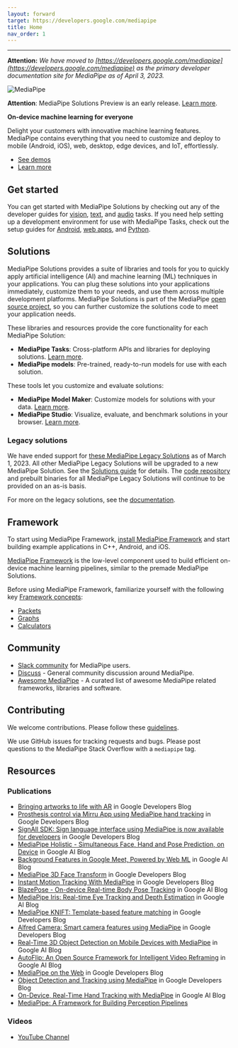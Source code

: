 ```yaml
---
layout: forward
target: https://developers.google.com/mediapipe
title: Home
nav_order: 1
---
```


----

**Attention:** *We have moved to
[https://developers.google.com/mediapipe](https://developers.google.com/mediapipe)
as the primary developer documentation site for MediaPipe as of April 3, 2023.*

![MediaPipe](https://developers.google.com/static/mediapipe/images/home/hero_01_1920.png)

**Attention**: MediaPipe Solutions Preview is an early release. [Learn
more](https://developers.google.com/mediapipe/solutions/about#notice).

**On-device machine learning for everyone**

Delight your customers with innovative machine learning features. MediaPipe
contains everything that you need to customize and deploy to mobile (Android,
iOS), web, desktop, edge devices, and IoT, effortlessly.

*   [See demos](https://goo.gle/mediapipe-studio)
*   [Learn more](https://developers.google.com/mediapipe/solutions)

## Get started

You can get started with MediaPipe Solutions by checking out any of the
developer guides for
[vision](https://developers.google.com/mediapipe/solutions/vision/object_detector),
[text](https://developers.google.com/mediapipe/solutions/text/text_classifier),
and
[audio](https://developers.google.com/mediapipe/solutions/audio/audio_classifier)
tasks. If you need help setting up a development environment for use with
MediaPipe Tasks, check out the setup guides for
[Android](https://developers.google.com/mediapipe/solutions/setup_android), [web
apps](https://developers.google.com/mediapipe/solutions/setup_web), and
[Python](https://developers.google.com/mediapipe/solutions/setup_python).

## Solutions

MediaPipe Solutions provides a suite of libraries and tools for you to quickly
apply artificial intelligence (AI) and machine learning (ML) techniques in your
applications. You can plug these solutions into your applications immediately,
customize them to your needs, and use them across multiple development
platforms. MediaPipe Solutions is part of the MediaPipe [open source
project](https://github.com/google/mediapipe), so you can further customize the
solutions code to meet your application needs.

These libraries and resources provide the core functionality for each MediaPipe
Solution:

*   **MediaPipe Tasks**: Cross-platform APIs and libraries for deploying
    solutions. [Learn
    more](https://developers.google.com/mediapipe/solutions/tasks).
*   **MediaPipe models**: Pre-trained, ready-to-run models for use with each
    solution.

These tools let you customize and evaluate solutions:

*   **MediaPipe Model Maker**: Customize models for solutions with your data.
    [Learn more](https://developers.google.com/mediapipe/solutions/model_maker).
*   **MediaPipe Studio**: Visualize, evaluate, and benchmark solutions in your
    browser. [Learn
    more](https://developers.google.com/mediapipe/solutions/studio).

### Legacy solutions

We have ended support for [these MediaPipe Legacy Solutions](https://developers.google.com/mediapipe/solutions/guide#legacy)
as of March 1, 2023. All other MediaPipe Legacy Solutions will be upgraded to
a new MediaPipe Solution. See the [Solutions guide](https://developers.google.com/mediapipe/solutions/guide#legacy)
for details. The [code repository](https://github.com/google/mediapipe/tree/master/mediapipe)
and prebuilt binaries for all MediaPipe Legacy Solutions will continue to be
provided on an as-is basis.

For more on the legacy solutions, see the [documentation](https://github.com/google/mediapipe/tree/master/docs/solutions).

## Framework

To start using MediaPipe Framework, [install MediaPipe
Framework](https://developers.google.com/mediapipe/framework/getting_started/install)
and start building example applications in C++, Android, and iOS.

[MediaPipe Framework](https://developers.google.com/mediapipe/framework) is the
low-level component used to build efficient on-device machine learning
pipelines, similar to the premade MediaPipe Solutions.

Before using MediaPipe Framework, familiarize yourself with the following key
[Framework
concepts](https://developers.google.com/mediapipe/framework/framework_concepts/overview.md):

*   [Packets](https://developers.google.com/mediapipe/framework/framework_concepts/packets.md)
*   [Graphs](https://developers.google.com/mediapipe/framework/framework_concepts/graphs.md)
*   [Calculators](https://developers.google.com/mediapipe/framework/framework_concepts/calculators.md)

## Community

*   [Slack community](https://mediapipe.page.link/joinslack) for MediaPipe
    users.
*   [Discuss](https://groups.google.com/forum/#!forum/mediapipe) - General
    community discussion around MediaPipe.
*   [Awesome MediaPipe](https://mediapipe.page.link/awesome-mediapipe) - A
    curated list of awesome MediaPipe related frameworks, libraries and
    software.

## Contributing

We welcome contributions. Please follow these
[guidelines](https://github.com/google/mediapipe/blob/master/CONTRIBUTING.md).

We use GitHub issues for tracking requests and bugs. Please post questions to
the MediaPipe Stack Overflow with a `mediapipe` tag.

## Resources

### Publications

*   [Bringing artworks to life with AR](https://developers.googleblog.com/2021/07/bringing-artworks-to-life-with-ar.html)
    in Google Developers Blog
*   [Prosthesis control via Mirru App using MediaPipe hand tracking](https://developers.googleblog.com/2021/05/control-your-mirru-prosthesis-with-mediapipe-hand-tracking.html)
    in Google Developers Blog
*   [SignAll SDK: Sign language interface using MediaPipe is now available for
    developers](https://developers.googleblog.com/2021/04/signall-sdk-sign-language-interface-using-mediapipe-now-available.html)
    in Google Developers Blog
*   [MediaPipe Holistic - Simultaneous Face, Hand and Pose Prediction, on
    Device](https://ai.googleblog.com/2020/12/mediapipe-holistic-simultaneous-face.html)
    in Google AI Blog
*   [Background Features in Google Meet, Powered by Web ML](https://ai.googleblog.com/2020/10/background-features-in-google-meet.html)
    in Google AI Blog
*   [MediaPipe 3D Face Transform](https://developers.googleblog.com/2020/09/mediapipe-3d-face-transform.html)
    in Google Developers Blog
*   [Instant Motion Tracking With MediaPipe](https://developers.googleblog.com/2020/08/instant-motion-tracking-with-mediapipe.html)
    in Google Developers Blog
*   [BlazePose - On-device Real-time Body Pose Tracking](https://ai.googleblog.com/2020/08/on-device-real-time-body-pose-tracking.html)
    in Google AI Blog
*   [MediaPipe Iris: Real-time Eye Tracking and Depth Estimation](https://ai.googleblog.com/2020/08/mediapipe-iris-real-time-iris-tracking.html)
    in Google AI Blog
*   [MediaPipe KNIFT: Template-based feature matching](https://developers.googleblog.com/2020/04/mediapipe-knift-template-based-feature-matching.html)
    in Google Developers Blog
*   [Alfred Camera: Smart camera features using MediaPipe](https://developers.googleblog.com/2020/03/alfred-camera-smart-camera-features-using-mediapipe.html)
    in Google Developers Blog
*   [Real-Time 3D Object Detection on Mobile Devices with MediaPipe](https://ai.googleblog.com/2020/03/real-time-3d-object-detection-on-mobile.html)
    in Google AI Blog
*   [AutoFlip: An Open Source Framework for Intelligent Video Reframing](https://ai.googleblog.com/2020/02/autoflip-open-source-framework-for.html)
    in Google AI Blog
*   [MediaPipe on the Web](https://developers.googleblog.com/2020/01/mediapipe-on-web.html)
    in Google Developers Blog
*   [Object Detection and Tracking using MediaPipe](https://developers.googleblog.com/2019/12/object-detection-and-tracking-using-mediapipe.html)
    in Google Developers Blog
*   [On-Device, Real-Time Hand Tracking with MediaPipe](https://ai.googleblog.com/2019/08/on-device-real-time-hand-tracking-with.html)
    in Google AI Blog
*   [MediaPipe: A Framework for Building Perception Pipelines](https://arxiv.org/abs/1906.08172)

### Videos

*   [YouTube Channel](https://www.youtube.com/c/MediaPipe)
